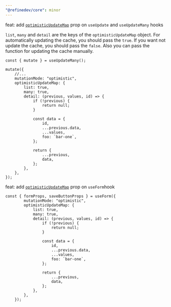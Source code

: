 ```yaml
---
"@refinedev/core": minor
---
```


feat: add [`optimisticUpdateMap`](https://refine.dev/docs/api-reference/core/hooks/data/useUpdateMany/#optimisticupdatemap) prop on `useUpdate` and `useUpdateMany` hooks

`list`, `many` and `detail` are the keys of the `optimisticUpdateMap` object. For automatically updating the cache, you should pass the `true`. If you want not update the cache, you should pass the `false`. Also you can pass the function for updating the cache manually.

```tsx
const { mutate } = useUpdateMany();

mutate({
    //...
    mutationMode: "optimistic",
    optimisticUpdateMap: {
        list: true,
        many: true,
        detail: (previous, values, id) => {
            if (!previous) {
                return null;
            }

            const data = {
                id,
                ...previous.data,
                ...values,
                foo: `bar-one`,
            };

            return {
                ...previous,
                data,
            };
        },
    },
});

```

feat: add [`optimisticUpdateMap`](https://refine.dev/docs/api-reference/core/hooks/data/useUpdateMany/#optimisticupdatemap) prop on `useForm`hook

```tsx
const { formProps, saveButtonProps } = useForm({
        mutationMode: "optimistic",
        optimisticUpdateMap: {
            list: true,
            many: true,
            detail: (previous, values, id) => {
                if (!previous) {
                    return null;
                }

                const data = {
                    id,
                    ...previous.data,
                    ...values,
                    foo: `bar-one`,
                };

                return {
                    ...previous,
                    data,
                };
            },
        },
    });
```